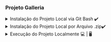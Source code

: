 ### Projeto Galleria

<details>
  <summary> Instalação do Projeto Local via Git Bash ✔️ </summary>
  
 - Para sua instalação é necessário ter o GitBash instalado e configurado em sua máquina.
 - Logo após isto, basta copiar este código `https://github.com/LucasLM1/ProjetoGalleria.git`
 - Abra o GitBash em sua máquina em alguma pasta e/ou workspace desejada e dar o comando .
 - Com o botão direito no GitBash escreva o seguinte comando `git clone` e após isto aperte novamente o botão direito e selecione `Paste` para colar o link do repositório.
 - Aperte `Enter` e espere a clonagem ser realizada.
</details>

<details>
  <summary> Instalação do Projeto Local por Arquivo .zip✔️ </summary>
  
   - Para transferir o projeto que está no GitHub para a sua máquina, basta clicar em: 
      <a href="https://github.com/LucasLM1/ProjetoGalleria/archive/refs/heads/main.zip">
         Baixar arquivo compactado do projeto
      </a>.
</details>

<details>
    <summary> Execução do Projeto Localmente 💻 | 🖥️ </summary>
  
   - Para sua execução é necessário ter instalado o `SASS` em sua máquina.
   - Para sua instalação deve-se ter o NodeJS configurado e instalado em sua máquina, caso não tenha, <a href="https://nodejs.org/en/download/">clique aqui para baixá-lo</a>.
   - Após seu download ser concluído, abra seu terminal de preferencia e digite os comandos `node -v` e `npm -v` para verificar a versão do NodeJS e NPM instalada em sua máquina, caso mostre a versão tudo está instalado perfeitamente.
   - Bom, agora vamos ao que interessa, a instalação do `SASS`, com o terminal aberto, digite o comando `npm i -g sass`, isto faz com que o `SASS` seja instalado globalmente em sua máqina.
  
  <br />
  - Dica: <br />
  
  &nbsp; &nbsp; Extensão para compilar o `SASS` e transformá-lo em `CSS`: Abra seu `Visual Studio Code`, vá para a aba de extensões e procure por `SASS`, `Live Sass Compiler` e `Live Server`. Eles irão te ajudar a melhorar sua produtividade trabalhando com `SASS`.
  
</details>
